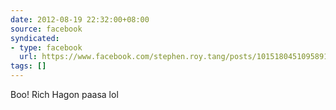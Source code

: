 ```yaml
---
date: 2012-08-19 22:32:00+08:00
source: facebook
syndicated:
- type: facebook
  url: https://www.facebook.com/stephen.roy.tang/posts/10151804510958912
tags: []
---
```


Boo! Rich Hagon paasa lol